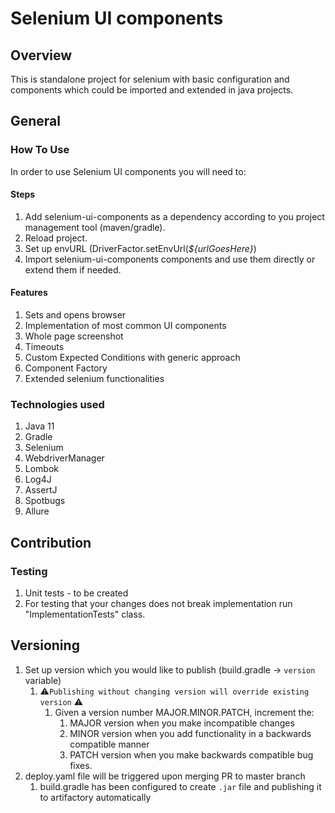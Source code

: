 # Selenium UI components

## Overview

This is standalone project for selenium with basic configuration and components which could be imported and extended in
java projects.

## General

### How To Use

In order to use Selenium UI components you will need to:

#### Steps

1. Add selenium-ui-components as a dependency according to you project management tool (maven/gradle).
2. Reload project.
3. Set up envURL (DriverFactor.setEnvUrl(_${urlGoesHere}_)
4. Import selenium-ui-components components and use them directly or extend them if needed.

#### Features

1. Sets and opens browser
2. Implementation of most common UI components
3. Whole page screenshot
4. Timeouts
5. Custom Expected Conditions with generic approach
6. Component Factory
7. Extended selenium functionalities

### Technologies used

1. Java 11
2. Gradle
3. Selenium
4. WebdriverManager
5. Lombok
6. Log4J
7. AssertJ
8. Spotbugs
9. Allure

## Contribution

### Testing

1. Unit tests - to be created
2. For testing that your changes does not break implementation run "ImplementationTests" class.

## Versioning

1. Set up version which you would like to publish (build.gradle -> `version` variable)
    1. ⚠️`Publishing without changing version will override existing version` ⚠️
        1. Given a version number MAJOR.MINOR.PATCH, increment the:
            1. MAJOR version when you make incompatible changes
            2. MINOR version when you add functionality in a backwards compatible manner
            3. PATCH version when you make backwards compatible bug fixes.
2. deploy.yaml file will be triggered upon merging PR to master branch
    1. build.gradle has been configured to create `.jar` file and publishing it to artifactory automatically
